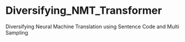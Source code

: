# Diversifying_NMT_Transformer
Diversifying Neural Machine Translation using Sentence Code and Multi Sampling

